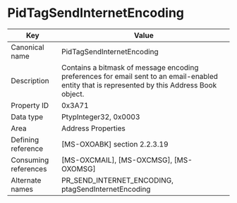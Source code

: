 # PidTagSendInternetEncoding

| Key | Value |
|---|---|
| Canonical name | PidTagSendInternetEncoding |
| Description | Contains a bitmask of message encoding preferences for email sent to an email-enabled entity that is represented by this Address Book object. |
| Property ID | 0x3A71 |
| Data type | PtypInteger32, 0x0003 |
| Area | Address Properties |
| Defining reference | [MS-OXOABK] section 2.2.3.19 |
| Consuming references | [MS-OXCMAIL], [MS-OXCMSG], [MS-OXOMSG] |
| Alternate names | PR_SEND_INTERNET_ENCODING, ptagSendInternetEncoding |
